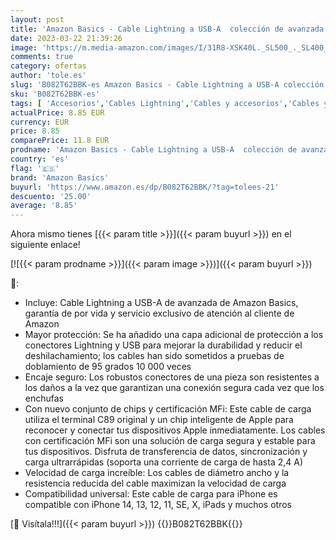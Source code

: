 ```yaml
---
layout: post
title: 'Amazon Basics - Cable Lightning a USB-A  colección de avanzada  cargador para iPhone certificado por MFi  color blanco  1 8 m'
date: 2023-03-22 21:39:26
image: 'https://m.media-amazon.com/images/I/31R8-XSK40L._SL500_._SL400_.jpg'
comments: true
category: ofertas
author: 'tole.es'
slug: 'B082T62BBK-es Amazon Basics - Cable Lightning a USB-A colección de...'
sku: 'B082T62BBK-es'
tags: [ 'Accesorios','Cables Lightning','Cables y accesorios','Cables y conectores','Informática','amazon basics','iphone','🇪🇸', ]
actualPrice: 8.85 EUR
currency: EUR
price: 8.85
comparePrice: 11.8 EUR
prodname: 'Amazon Basics - Cable Lightning a USB-A  colección de avanzada  cargador para iPhone certificado por MFi  color blanco  1 8 m'
country: 'es'
flag: '🇪🇸'
brand: 'Amazon Basics'
buyurl: 'https://www.amazon.es/dp/B082T62BBK/?tag=tolees-21'
descuento: '25.00'
average: '8.85'
---
```


Ahora mismo tienes [{{< param title >}}]({{< param buyurl >}}) en el siguiente enlace!

[![{{< param prodname >}}]({{< param image >}})]({{< param buyurl >}})

🔎:

- Incluye: Cable Lightning a USB-A de avanzada de Amazon Basics, garantía de por vida y servicio exclusivo de atención al cliente de Amazon
- Mayor protección: Se ha añadido una capa adicional de protección a los conectores Lightning y USB para mejorar la durabilidad y reducir el deshilachamiento; los cables han sido sometidos a pruebas de doblamiento de 95 grados 10 000 veces
- Encaje seguro: Los robustos conectores de una pieza son resistentes a los daños a la vez que garantizan una conexión segura cada vez que los enchufas
- Con nuevo conjunto de chips y certificación MFi: Este cable de carga utiliza el terminal C89 original y un chip inteligente de Apple para reconocer y conectar tus dispositivos Apple inmediatamente. Los cables con certificación MFi son una solución de carga segura y estable para tus dispositivos. Disfruta de transferencia de datos, sincronización y carga ultrarrápidas (soporta una corriente de carga de hasta 2,4 A)
- Velocidad de carga increíble: Los cables de diámetro ancho y la resistencia reducida del cable maximizan la velocidad de carga
- Compatibilidad universal: Este cable de carga para iPhone es compatible con iPhone 14, 13, 12, 11, SE, X, iPads y muchos otros

[🛒 Visítala!!!]({{< param buyurl >}})
{{<world>}}B082T62BBK{{</world>}}
